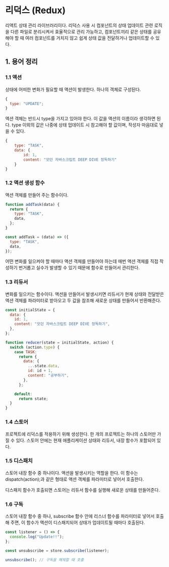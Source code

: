 # 리덕스 (Redux)

리액트 상태 관리 라이브러리이다. 리덕스 사용 시 컴포넌트의 상태 업데이트 관련 로직을 다른 파일로 분리시켜서 효율적으로 관리 가능하고, 컴포넌트끼리 같은 상태를 공유해야 할 때 여러 컴포넌트를 거치지 않고 쉽게 상태 값을 전달하거나 업데이트할 수 있다.

## 1. 용어 정리

### 1.1 액션

상태에 어떠한 변화가 필요할 때 액션이 발생한다. 하나의 객체로 구성된다.

```javascript
{
  type: "UPDATE";
}
```

액션 객체는 반드시 type을 가지고 있어야 한다. 이 값을 액션의 이름이라 생각하면 된다. type 이외의 값은 나중에 상태 업데이트 시 참고해야 할 값이며, 작성자 마음대로 넣을 수 있다.

```javascript
{
    type: "TASK",
    data: {
        id: 1,
        content: "모던 자바스크립트 DEEP DIVE 정독하기"
    }
}
```

### 1.2 액션 생성 함수

액션 객체를 만들어 주는 함수이다.

```javascript
function addTask(data) {
  return {
    type: "TASK",
    data,
  };
}

const addTask = (data) => ({
  type: "TASK",
  data,
});
```

어떤 변화를 일으켜야 할 때마다 액션 객체를 만들어야 하는데 매번 액션 객체를 직접 작성하기 번거롭고 실수가 발생할 수 있기 때문에 함수로 만들어서 관리한다.

### 1.3 리듀서

변화를 일으키는 함수이다. 액션을 만들어서 발생시키면 리듀서가 현재 상태와 전달받은 액션 객체를 파라미터로 받아오고 두 값을 참조해 새로운 상태를 만들어서 반환해준다.

```javascript
const initialState = {
  data: {
    id: 1,
    content: "모던 자바스크립트 DEEP DIVE 정독하기",
  },
};

function reducer(state = initialState, action) {
  switch (action.type) {
    case TASK:
      return {
        data: {
          ...state.data,
          id: id + 1,
          content: "공부하기",
        },
      };

    default:
      return state;
  }
}
```

### 1.4 스토어

프로젝트에 리덕스를 적용하기 위해 생성한다. 한 개의 프로젝트는 하나의 스토어만 가질 수 있다. 스토어 안에는 현재 애플리케이션 상태와 리듀서, 내장 함수가 포함되어 있다.

### 1.5 디스패치

스토어 내장 함수 중 하나이다. 액션을 발생시키는 역할을 한다. 이 함수는 dispatch(action);과 같은 형태로 액션 객체를 파라미터로 넣어서 호출한다.

디스패치 함수가 호출되면 스토어는 리듀서 함수를 실행해 새로운 상태를 만들어준다.

### 1.6 구독

스토어 내장 함수 중 하나, subscribe 함수 안에 리스너 함수를 파라미터로 넣어서 호출해 주면, 이 함수가 액션이 디스패치되어 상태가 업데이트될 때마다 호출된다.

```javascript
const listener = () => {
  console.log("Update!!");
};

const unsubscribe = store.subscribe(listener);

unsubscribe(); // 구독을 해제할 때 호출
```
